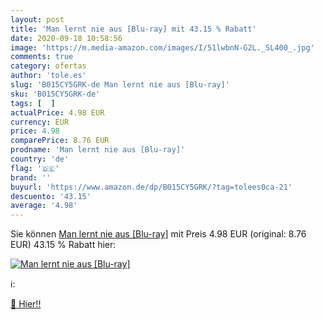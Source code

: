 ```yaml
---
layout: post
title: 'Man lernt nie aus [Blu-ray] mit 43.15 % Rabatt'
date: 2020-09-18 10:58:56
image: 'https://m.media-amazon.com/images/I/51lwbnN-G2L._SL400_.jpg'
comments: true
category: ofertas
author: 'tole.es'
slug: 'B015CY5GRK-de Man lernt nie aus [Blu-ray]'
sku: 'B015CY5GRK-de'
tags: [  ]
actualPrice: 4.98 EUR
currency: EUR
price: 4.98
comparePrice: 8.76 EUR
prodname: 'Man lernt nie aus [Blu-ray]'
country: 'de'
flag: '🇩🇪'
brand: ''
buyurl: 'https://www.amazon.de/dp/B015CY5GRK/?tag=tolees0ca-21'
descuento: '43.15'
average: '4.98'
---
```


Sie können [Man lernt nie aus [Blu-ray]](https://www.amazon.de/dp/B015CY5GRK/?tag=tolees0ca-21) mit Preis 4.98 EUR (original: 8.76 EUR) 43.15 % Rabatt hier:

[![Man lernt nie aus [Blu-ray]](https://m.media-amazon.com/images/I/51lwbnN-G2L._SL400_.jpg)](https://www.amazon.de/dp/B015CY5GRK/?tag=tolees0ca-21)

ℹ️:


[🛒 Hier!!](https://www.amazon.de/dp/B015CY5GRK/?tag=tolees0ca-21)
